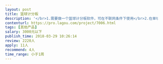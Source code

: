 ```yaml
---                
layout: post       
title: 篮球计分板           
description: '</br>1.需要做一个篮球计分板软件，可在不联网条件下使用</br>2.在单块屏幕上显示即可，不需要现有的那种背后控制台</br>3.不需要太复杂的界面，大概是  XX队 VS XX队伍，日期时间，多少分VS多少分，加分减分，倒计时启动与暂停  几个功能</br>4.实际的场景是，在一个可以用手交互的65吋平板上进行比分的展示，且用手可以直接在屏幕上加减分操作</br>'     
contenturl: https://pro.lagou.com/project/7006.html      
tags: [其他产品]            
salary: 3000元以下          
publish_time: 2018-03-29 10:26:14         
review: 2220人                   
apply: 11人                   
recommend: 4人                   
time_range: 小于1周              
---                 
```

